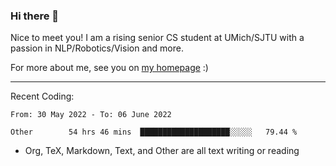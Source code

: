 ### Hi there 👋

Nice to meet you! I am a rising senior CS student at UMich/SJTU with a passion in NLP/Robotics/Vision and more. 

For more about me, see you on [my homepage](https://jiayipan.me) :)

---

Recent Coding:
<!--START_SECTION:waka-->

```text
From: 30 May 2022 - To: 06 June 2022

Other        54 hrs 46 mins  ████████████████████░░░░░   79.44 %
```

<!--END_SECTION:waka-->
- Org, TeX, Markdown, Text, and Other are all text writing or reading
